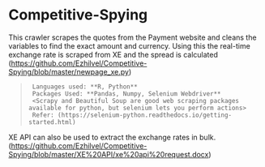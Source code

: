 # Competitive-Spying
This crawler scrapes the quotes from the Payment website and cleans the variables to find the exact amount and currency. 
Using this the real-time exchange rate is scraped from XE and the spread is calculated (https://github.com/Ezhilvel/Competitive-Spying/blob/master/newpage_xe.py)
 
  
>      Languages used: **R, Python**
>      Packages Used: **Pandas, Numpy, Selenium Webdriver**
>      <Scrapy and Beautiful Soup are good web scraping packages available for python, but selenium lets you perform actions> 
>      Refer: (https://selenium-python.readthedocs.io/getting-started.html)
 


XE API can also be used to extract the exchange rates in bulk. (https://github.com/Ezhilvel/Competitive-Spying/blob/master/XE%20API/xe%20api%20request.docx)
